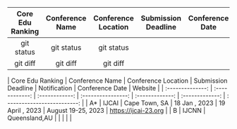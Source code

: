 | Core Edu Ranking | Conference Name | Conference Location | Submission Deadline | Conference Date | Website |
| :-----------: | :------------: | :------------: | :---------: | :-------------: | :----------------: | 
| git status   |   git status   |    git status |       |    |  |  
| git diff     |    git diff    |      git diff |       |||


| Core Edu Ranking | Conference Name | Conference Location | Submission Deadline | Notification    | Conference Date |      Website                 |
| :--------------: | :------------:  | :------------:      | :----------------:  | :-------------: | :-------------: | : -------------------------: |
| A*               | IJCAI           |  Cape Town, SA      |     18 Jan , 2023 |     19 April , 2023  |  August 19-25, 2023 |  https://ijcai-23.org  |
| B                |    IJCNN     |      Queensland,AU     |                     |                 |                 |                              |
